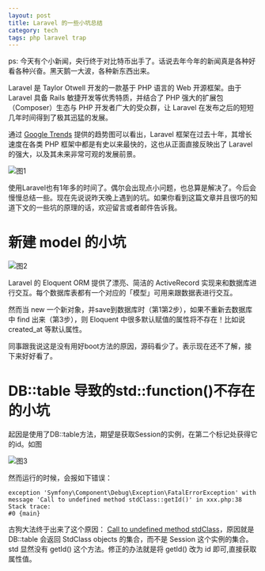 ```yaml
---
layout: post
title: Laravel 的一些小坑总结
category: tech
tags: php laravel trap
---
```


ps: 今天有个小新闻，央行终于对比特币出手了。话说去年今年的新闻真是各种好看各种兴奋。黑天鹅一大波，各种新东西出来。

Laravel 是 Taylor Otwell 开发的一款基于 PHP 语言的 Web 开源框架。由于 Laravel 具备 Rails 敏捷开发等优秀特质，并结合了 PHP 强大的扩展包（Composer）生态与 PHP 开发者广大的受众群，让 Laravel 在发布之后的短短几年时间得到了极其迅猛的发展。

通过 [Google Trends][google_trends] 提供的趋势图可以看出，Laravel 框架在过去十年，其增长速度在各类 PHP 框架中都是有史以来最快的，这也从正面直接反映出了 Laravel 的强大，以及其未来非常可观的发展前景。

![图1](https://cdn.kelu.org/blog/2017/01/20170111175437.png)

使用Laravel也有1年多的时间了。偶尔会出现点小问题，也总算是解决了。今后会慢慢总结一些。现在先说说昨天晚上遇到的坑。如果你看到这篇文章并且很巧的知道下文的一些坑的原理的话，欢迎留言或者邮件告诉我。





# 新建 model 的小坑

![图2](https://cdn.kelu.org/blog/2017/01/20170111175246.png)

Laravel 的 Eloquent ORM 提供了漂亮、简洁的 ActiveRecord 实现来和数据库进行交互。每个数据库表都有一个对应的「模型」可用来跟数据表进行交互。

然而当 new 一个新对象，并save到数据库时（第1第2步），如果不重新去数据库中 find 出来（第3步），则 Eloquent 中很多默认赋值的属性将不存在！比如说 created_at 等默认属性。

同事跟我说这是没有用好boot方法的原因，源码看少了。表示现在还不了解，接下来好好看了。


# DB::table 导致的std::function()不存在的小坑

起因是使用了DB::table方法，期望是获取Session的实例，在第二个标记处获得它的id。如图

![图3](https://cdn.kelu.org/blog/2017/01/20170112013145.jpg)

然而运行的时候，会报如下错误：

    exception 'Symfony\Component\Debug\Exception\FatalErrorException' with message 'Call to undefined method stdClass::getId()' in xxx.php:38
    Stack trace:
    #0 {main}

古狗大法终于出来了这个原因： [Call to undefined method stdClass][std_error]，原因就是 DB::table 会返回 StdClass objects 的集合，而不是 Session 这个实例的集合。std 显然没有 getId() 这个方法。修正的办法就是将 getId() 改为 id 即可,直接获取属性值。


[google_trends]: https://www.google.com/trends/explore?date=2006-08-16%202017-01-11&q=yii,CodeIgniter,Cakephp,Laravel,%2Fm%2F09cjcl
[std_error]: http://laravel.io/forum/09-21-2014-call-to-undefined-method-stdclass
